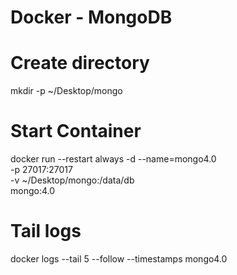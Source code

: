 # Docker - MongoDB

# Create directory
mkdir -p ~/Desktop/mongo

# Start Container
docker run --restart always -d --name=mongo4.0 \
-p 27017:27017 \
-v ~/Desktop/mongo:/data/db \
mongo:4.0

# Tail logs
docker logs --tail 5 --follow --timestamps mongo4.0